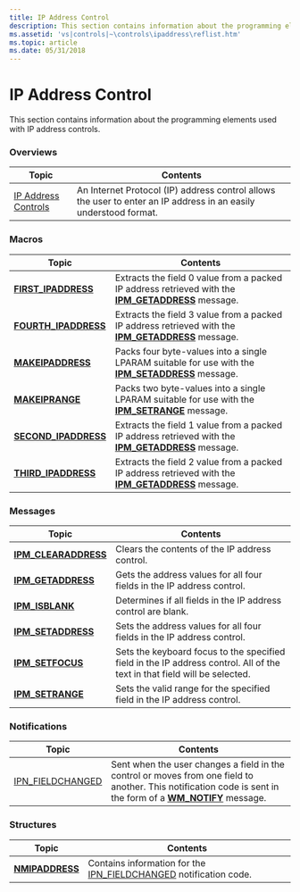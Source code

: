 ```yaml
---
title: IP Address Control
description: This section contains information about the programming elements used with IP address controls.
ms.assetid: 'vs|controls|~\controls\ipaddress\reflist.htm'
ms.topic: article
ms.date: 05/31/2018
---
```


# IP Address Control

This section contains information about the programming elements used with IP address controls.

### Overviews



| Topic                                          | Contents                                                                                                                    |
|------------------------------------------------|-----------------------------------------------------------------------------------------------------------------------------|
| [IP Address Controls](ip-address-controls.md) | An Internet Protocol (IP) address control allows the user to enter an IP address in an easily understood format.<br/> |



 

### Macros



| Topic                                         | Contents                                                                                                                              |
|-----------------------------------------------|---------------------------------------------------------------------------------------------------------------------------------------|
| [**FIRST\_IPADDRESS**](/windows/desktop/api/Commctrl/nf-commctrl-first_ipaddress)   | Extracts the field 0 value from a packed IP address retrieved with the [**IPM\_GETADDRESS**](ipm-getaddress.md) message. <br/> |
| [**FOURTH\_IPADDRESS**](/windows/desktop/api/Commctrl/nf-commctrl-fourth_ipaddress) | Extracts the field 3 value from a packed IP address retrieved with the [**IPM\_GETADDRESS**](ipm-getaddress.md) message. <br/> |
| [**MAKEIPADDRESS**](/windows/desktop/api/Commctrl/nf-commctrl-makeipaddress)        | Packs four byte-values into a single LPARAM suitable for use with the [**IPM\_SETADDRESS**](ipm-setaddress.md) message. <br/>  |
| [**MAKEIPRANGE**](/windows/desktop/api/Commctrl/nf-commctrl-makeiprange)            | Packs two byte-values into a single LPARAM suitable for use with the [**IPM\_SETRANGE**](ipm-setrange.md) message. <br/>       |
| [**SECOND\_IPADDRESS**](/windows/desktop/api/Commctrl/nf-commctrl-second_ipaddress) | Extracts the field 1 value from a packed IP address retrieved with the [**IPM\_GETADDRESS**](ipm-getaddress.md) message. <br/> |
| [**THIRD\_IPADDRESS**](/windows/desktop/api/Commctrl/nf-commctrl-third_ipaddress)   | Extracts the field 2 value from a packed IP address retrieved with the [**IPM\_GETADDRESS**](ipm-getaddress.md) message. <br/> |



 

### Messages



| Topic                                         | Contents                                                                                                                              |
|-----------------------------------------------|---------------------------------------------------------------------------------------------------------------------------------------|
| [**IPM\_CLEARADDRESS**](ipm-clearaddress.md) | Clears the contents of the IP address control. <br/>                                                                            |
| [**IPM\_GETADDRESS**](ipm-getaddress.md)     | Gets the address values for all four fields in the IP address control. <br/>                                                    |
| [**IPM\_ISBLANK**](ipm-isblank.md)           | Determines if all fields in the IP address control are blank. <br/>                                                             |
| [**IPM\_SETADDRESS**](ipm-setaddress.md)     | Sets the address values for all four fields in the IP address control. <br/>                                                    |
| [**IPM\_SETFOCUS**](ipm-setfocus.md)         | Sets the keyboard focus to the specified field in the IP address control. All of the text in that field will be selected. <br/> |
| [**IPM\_SETRANGE**](ipm-setrange.md)         | Sets the valid range for the specified field in the IP address control. <br/>                                                   |



 

### Notifications



| Topic                                     | Contents                                                                                                                                                                                   |
|-------------------------------------------|--------------------------------------------------------------------------------------------------------------------------------------------------------------------------------------------|
| [IPN\_FIELDCHANGED](ipn-fieldchanged.md) | Sent when the user changes a field in the control or moves from one field to another. This notification code is sent in the form of a [**WM\_NOTIFY**](wm-notify.md) message. <br/> |



 

### Structures



| Topic                              | Contents                                                                                              |
|------------------------------------|-------------------------------------------------------------------------------------------------------|
| [**NMIPADDRESS**](/windows/win32/api/commctrl/ns-commctrl-nmipaddress) | Contains information for the [IPN\_FIELDCHANGED](ipn-fieldchanged.md) notification code. <br/> |



 

 

 






